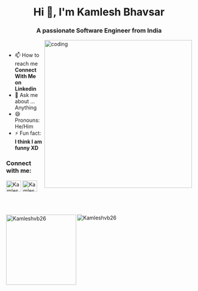 <h1 align="center">Hi 👋, I'm Kamlesh Bhavsar</h1>
<h3 align="center">A passionate Software Engineer from India</h3>
<div> </div>
<!--<p align="left"> <img src="https://komarev.com/ghpvc/?username=Kamleshvb26&label=Profile%20views&color=129e00&style=plastic" alt="Kamleshvb26" /> </p>-->
<img align="right" alt="coding" width="400"  src="https://user-images.githubusercontent.com/55389276/140866485-8fb1c876-9a8f-4d6a-98dc-08c4981eaf70.gif">

<br>

- 📫 How to reach me **Connect With Me on Linkedin**
- 💬 Ask me about ... Anything
- 😄 Pronouns: He/Him
- ⚡ Fun fact: **I think I am funny XD**
<h3 align="left">Connect with me:</h3>
<p align="left">
<a href="https://www.linkedin.com/in/kamlesh-bhavsar-63ba031b6/" target="blank"><img align="center" src="https://cdn.jsdelivr.net/npm/simple-icons@3.0.1/icons/linkedin.svg" alt="Kamlesh Bhavsar" height="30" width="40" /></a>
  <a href="https://leetcode.com/kamleshvbhavsar753/" target="blank"><img align="center" src="https://cdn.jsdelivr.net/npm/simple-icons@3.0.1/icons/leetcode.svg" alt="Kamlesh Bhavsar" height="30" width="40" /></a>
</p>
<br>
<br>

<p><img align="left" src="https://github-readme-stats.vercel.app/api/top-langs?username=Kamleshvb26&show_icons=true&locale=en&layout=compact" height="190"  alt="Kamleshvb26" /></p>
<p><img align="center" src="https://github-readme-stats.vercel.app/api?username=Kamleshvb26&show_icons=true&locale=en"  alt="Kamleshvb26" /></p>
